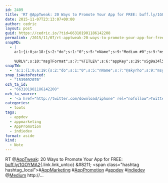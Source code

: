 ```yaml
---
id: 2409
title: 'RT @AppTweak: 20 Ways to Promote Your App for FREE: buff.ly/1GOYMA2 &#8211; #AppMarketing #AppPromotion #appdev #indiedev @Medium http://…'
date: 2015-11-07T23:13:07+00:00
author: cedric
layout: post
guid: https://cedric.io/?tid=663101901186142208
permalink: /2015/11/07/rt-apptweak-20-ways-to-promote-your-app-for-free-buff-ly-1goyma2-appmarketing-apppromotion-appdev-indiedev-medium-http/
snapMD:
  - |
    a:1:{i:0;a:18:{s:2:"do";s:1:"0";s:5:"nName";s:9:"Medium #0";s:9:"msgFormat";s:19:"%FULLTEXT%
    
    %URL%";s:10:"msgTFormat";s:7:"%TITLE%";s:6:"appKey";s:29:"x5g9a34l5z294i5y2q284e4g54454";s:6:"appSec";s:85:"d3h0a44e4s2b4i5u2r234m5f5b4v2l5q2a444h574347464a454x2w20374447494c484b4w2c464f5u2d4z2";s:8:"inclTags";s:1:"1";s:7:"fltrsOn";i:0;s:5:"fltrs";a:0:{}s:7:"proxyOn";i:0;s:7:"useSURL";i:0;s:1:"v";i:350;s:4:"publ";s:1:"0";s:11:"accessToken";s:65:"2353413aa5437433e5648ccf74a16119308317c52d1a24d8ed99f26add037528a";s:12:"appAppUserID";s:65:"104b21fd8da79171a6e7bf800d03b4b761204f242935e05d2d86850a6b1635f77";s:14:"appAppUserName";s:26:"Cédric Bousmanne (akyrho)";s:13:"appAppUserURL";s:26:"https://medium.com/@akyrho";s:7:"pubList";a:0:{}}}
snapTW:
  - 'a:1:{i:0;a:19:{s:2:"do";s:1:"0";s:5:"nName";s:7:"@akyrho";s:9:"msgFormat";s:26:"%TITLE%. %EXCERPT% - %URL%";s:6:"appKey";s:55:"x5g9a8325v2y475r3c4m48584n53446p423r3r5u3e356j5j3k4r2p3";s:6:"appSec";s:105:"d3h0a94o46415u594v3q5l5n5l4r4x474x4j484o473u4i5w2m4k494z2k344n306n5r3l5v2s554p4n3p3k45495c3z4v4d3m3u5w525";s:7:"fltrsOn";i:0;s:5:"fltrs";a:0:{}s:7:"proxyOn";i:0;s:7:"useSURL";i:0;s:1:"v";i:350;s:5:"twURL";s:25:"http://twitter.com/akyrho";s:11:"accessToken";s:50:"6678782-Eyg60SCeh7762DEIsYtTPD5GVeOuSN8ATMdF2Lpppe";s:14:"accessTokenSec";s:45:"PgGDCbcYLJnR5esZjY9ID72A33mUNCYnQwaQTBsojSJNa";s:5:"tw140";i:0;s:10:"riComments";s:1:"1";s:11:"riCommentsM";s:1:"1";s:12:"riCommentsAA";s:1:"1";s:8:"attchImg";s:1:"1";s:9:"wpImgSize";s:4:"full";}}'
snap_isAutoPosted:
  - "1539092070"
ozh_ta_id:
  - "663101901186142208"
ozh_ta_source:
  - '<a href="http://twitter.com/download/iphone" rel="nofollow">Twitter for iPhone</a>'
categories:
  - toots
tags:
  - appdev
  - appmarketing
  - AppPromotion
  - indiedev
format: aside
kind:
  - Note
---
```

RT <span class="username username_linked">@<a href="https://twitter.com/AppTweak" title="AppTweak">AppTweak</a></span>: 20 Ways to Promote Your App for FREE: [buff.ly/1GOYMA2](http://buff.ly/1GOYMA2 "http://buff.ly/1GOYMA2"){.link.link_untco} &#8211; <span class="hashtag hashtag_local">#<a href="https://cedric.io/tag/appmarketing/">AppMarketing</a> <span class="hashtag hashtag_local">#<a href="https://cedric.io/tag/apppromotion/">AppPromotion</a> <span class="hashtag hashtag_local">#<a href="https://cedric.io/tag/appdev/">appdev</a> <span class="hashtag hashtag_local">#<a href="https://cedric.io/tag/indiedev/">indiedev</a> <span class="username username_linked">@<a href="https://twitter.com/Medium" title="Medium">Medium</a></span> http://…</p>